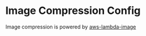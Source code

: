 # Image Compression Config

Image compression is powered by [aws-lambda-image](https://github.com/ysugimoto/aws-lambda-image)
